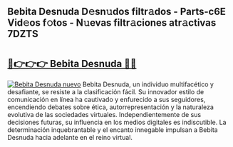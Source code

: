 ## Bebita Desnuda D𝚎sn𝚞dos filtr𝚊dos - Parts-c6E Vid𝚎os f𝚘tos - N𝚞evas filtr𝚊ciones atr𝚊ctivas 7DZTS

# <h2><a href="http://mb6ux55.tromn.icu/?c=Bebita+Desnuda">🔗👉👉👉 Bebita Desnuda 🔗🔗</a></h2>

[![Bebita Desnuda nuevo](https://i.imgur.com/pEAQMta.gif)](http://mb6ux55.tromn.icu/?c=Bebita+Desnuda)
Bebita Desnuda, un individuo multifacético y desafiante, se resiste a la clasificación fácil. Su innovador estilo de comunicación en línea ha cautivado y enfurecido a sus seguidores, encendiendo debates sobre ética, autorrepresentación y la naturaleza evolutiva de las sociedades virtuales. Independientemente de sus decisiones futuras, su influencia en los medios digitales es indiscutible. La determinación inquebrantable y el encanto innegable impulsan a Bebita Desnuda hacia adelante en el reino virtual.
